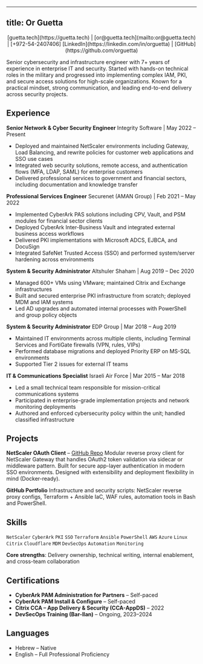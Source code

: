 ---

## title: Or Guetta

<div style="text-align: center">
[guetta.tech](https://guetta.tech) | [or@guetta.tech](mailto:or@guetta.tech) | [+972-54-2407406]  
[LinkedIn](https://linkedin.com/in/orguetta) | [GitHub](https://github.com/orguetta)
</div>

Senior cybersecurity and infrastructure engineer with 7+ years of experience in enterprise IT and security.
Started with hands-on technical roles in the military and progressed into implementing complex IAM, PKI, and secure access solutions for high-scale organizations.
Known for a practical mindset, strong communication, and leading end-to-end delivery across security projects.

## Experience

**Senior Network & Cyber Security Engineer**
Integrity Software | May 2022 – Present

* Deployed and maintained NetScaler environments including Gateway, Load Balancing, and rewrite policies for customer web applications and SSO use cases
* Integrated web security solutions, remote access, and authentication flows (MFA, LDAP, SAML) for enterprise customers
* Delivered professional services to government and financial sectors, including documentation and knowledge transfer

**Professional Services Engineer**
Securenet (AMAN Group) | Feb 2021 – May 2022

* Implemented CyberArk PAS solutions including CPV, Vault, and PSM modules for financial sector clients
* Deployed CyberArk Inter-Business Vault and integrated external business access workflows
* Delivered PKI implementations with Microsoft ADCS, EJBCA, and DocuSign
* Integrated SafeNet Trusted Access (SSO) and performed system/server hardening across environments

**System & Security Administrator**
Altshuler Shaham | Aug 2019 – Dec 2020

* Managed 600+ VMs using VMware; maintained Citrix and Exchange infrastructures
* Built and secured enterprise PKI infrastructure from scratch; deployed MDM and IAM systems
* Led AD upgrades and automated internal processes with PowerShell and group policy objects

**System & Security Administrator**
EDP Group | Mar 2018 – Aug 2019

* Maintained IT environments across multiple clients, including Terminal Services and FortiGate firewalls (VPN, rules, VIPs)
* Performed database migrations and deployed Priority ERP on MS-SQL environments
* Supported Tier 2 issues for external IT teams

**IT & Communications Specialist**
Israeli Air Force | Mar 2015 – Mar 2018

* Led a small technical team responsible for mission-critical communications systems
* Participated in enterprise-grade implementation projects and network monitoring deployments
* Authored and enforced cybersecurity policy within the unit; handled classified infrastructure

## Projects

**NetScaler OAuth Client** – [GitHub Repo](https://github.com/orguetta/netscaler-oauth-client)
Modular reverse proxy client for NetScaler Gateway that handles OAuth2 token validation via sidecar or middleware pattern.
Built for secure app-layer authentication in modern SSO environments. Designed with extensibility and deployment flexibility in mind (Docker-ready).

**GitHub Portfolio**
Infrastructure and security scripts: NetScaler reverse proxy configs, Terraform + Ansible IaC, WAF rules, automation tools in Bash and PowerShell.

## Skills

`NetScaler` `CyberArk` `PKI` `SSO` `Terraform` `Ansible` `PowerShell` `AWS`
`Azure` `Linux` `Citrix` `Cloudflare` `MDM` `DevSecOps` `Automation` `Monitoring`

**Core strengths**: Delivery ownership, technical writing, internal enablement, and cross-team collaboration

## Certifications

* **CyberArk PAM Administration for Partners** – Self-paced
* **CyberArk PAM Install & Configure** – Self-paced
* **Citrix CCA – App Delivery & Security (CCA-AppDS)** – 2022
* **DevSecOps Training (Bar-Ilan)** – Ongoing, 2023–2024

## Languages

* Hebrew – Native
* English – Full Professional Proficiency
